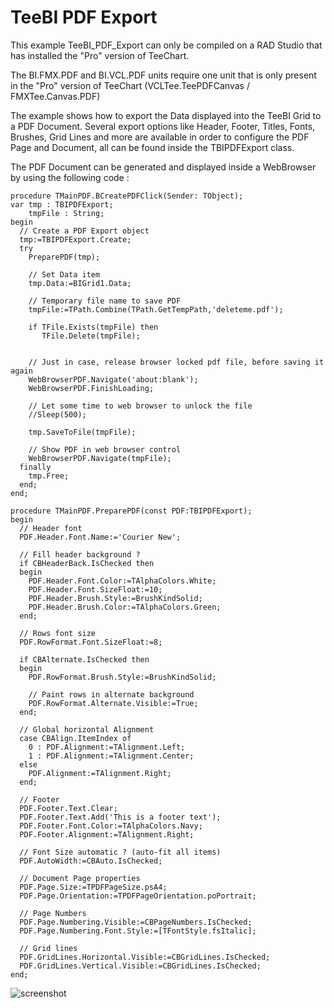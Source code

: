 TeeBI PDF Export
=================

This example TeeBI_PDF_Export can only be compiled on a RAD Studio that has 
installed the "Pro" version of TeeChart.

The BI.FMX.PDF and BI.VCL.PDF units require one unit that is only present in 
the "Pro" version of TeeChart  (VCLTee.TeePDFCanvas / FMXTee.Canvas.PDF)


The example shows how to export the Data displayed into the TeeBI Grid to a PDF Document.
Several export options like Header, Footer, Titles, Fonts, Brushes, Grid Lines and more are available in order to configure the PDF Page and Document, all can be found inside the TBIPDFExport class.

The PDF Document can be generated and displayed inside a WebBrowser by using the following code :

```
procedure TMainPDF.BCreatePDFClick(Sender: TObject);
var tmp : TBIPDFExport;
    tmpFile : String;
begin
  // Create a PDF Export object
  tmp:=TBIPDFExport.Create;
  try
    PreparePDF(tmp);

    // Set Data item
    tmp.Data:=BIGrid1.Data;

    // Temporary file name to save PDF
    tmpFile:=TPath.Combine(TPath.GetTempPath,'deleteme.pdf');

    if TFile.Exists(tmpFile) then
       TFile.Delete(tmpFile);


    // Just in case, release browser locked pdf file, before saving it again
    WebBrowserPDF.Navigate('about:blank');
    WebBrowserPDF.FinishLoading;

    // Let some time to web browser to unlock the file
    //Sleep(500);

    tmp.SaveToFile(tmpFile);

    // Show PDF in web browser control
    WebBrowserPDF.Navigate(tmpFile);
  finally
    tmp.Free;
  end;
end;

procedure TMainPDF.PreparePDF(const PDF:TBIPDFExport);
begin
  // Header font
  PDF.Header.Font.Name:='Courier New';

  // Fill header background ?
  if CBHeaderBack.IsChecked then
  begin
    PDF.Header.Font.Color:=TAlphaColors.White;
    PDF.Header.Font.SizeFloat:=10;
    PDF.Header.Brush.Style:=BrushKindSolid;
    PDF.Header.Brush.Color:=TAlphaColors.Green;
  end;

  // Rows font size
  PDF.RowFormat.Font.SizeFloat:=8;

  if CBAlternate.IsChecked then
  begin
    PDF.RowFormat.Brush.Style:=BrushKindSolid;

    // Paint rows in alternate background
    PDF.RowFormat.Alternate.Visible:=True;
  end;

  // Global horizontal Alignment
  case CBAlign.ItemIndex of
    0 : PDF.Alignment:=TAlignment.Left;
    1 : PDF.Alignment:=TAlignment.Center;
  else
    PDF.Alignment:=TAlignment.Right;
  end;

  // Footer
  PDF.Footer.Text.Clear;
  PDF.Footer.Text.Add('This is a footer text');
  PDF.Footer.Font.Color:=TAlphaColors.Navy;
  PDF.Footer.Alignment:=TAlignment.Right;

  // Font Size automatic ? (auto-fit all items)
  PDF.AutoWidth:=CBAuto.IsChecked;

  // Document Page properties
  PDF.Page.Size:=TPDFPageSize.psA4;
  PDF.Page.Orientation:=TPDFPageOrientation.poPortrait;

  // Page Numbers
  PDF.Page.Numbering.Visible:=CBPageNumbers.IsChecked;
  PDF.Page.Numbering.Font.Style:=[TFontStyle.fsItalic];

  // Grid lines
  PDF.GridLines.Horizontal.Visible:=CBGridLines.IsChecked;
  PDF.GridLines.Vertical.Visible:=CBGridLines.IsChecked;
end;
```

![screenshot](https://raw.githubusercontent.com/Steema/BI/master/demos/delphi/firemonkey/Export/PDF/img/TeeBI_PDFExport.gif "TeeBI PDF Export")


